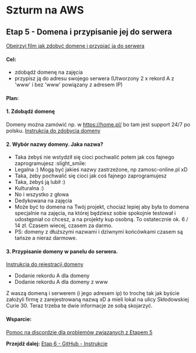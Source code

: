 # Szturm na AWS

## Etap 5 - Domena i przypisanie jej do serwera

[Obejrzyj film jak zdobyć domenę i przypiąć ją do serwera](http://bityl.pl/okM6J)


#### Cel:
- zdobądź domenę na zajęcia
- przypisz ją do adresu swojego serwera (Utworzony 2 x rekord A z 'www' i bez 'www' powiązany z adresem IP)


#### Plan:

#### 1. Zdobądź domenę

Domeny można zamówić np. w https://home.pl/ bo tam jest support 24/7 po polsku. [Instrukcja do zdobycia domeny](http://bityl.pl/KW7vp)

#### 2. Wybór nazwy domeny. Jaka nazwa?
- Taka żebyś nie wstydził się cioci pochwalić potem jak cos fajnego zaprogramujesz :slight_smile:
- Legalna :) Mogą być jakieś nazwy zastrzeżone, np zamosc-online.pl xD
- Taka, żeby pochwalić się cioci jak coś fajnego zaprogramujesz
- Taka, żebyś ją lubił :)
- Kulturalna :)
- No i wszystko z głowa
- Dedykowana na zajęcia
- Może być to domena na Twój projekt, chociaż lepiej aby była to domena specjalnie na zajęcia, na której będziesz  sobie spokojnie testował i udostępniał co chcesz, a na projekty kup osobną. To ostatecznie ok. 6 / 14 zł. Czasem wiecej, czasem za darmo.
- PS: domeny z dłuższymi nazwami i dziwnymi końcówkami czasem są tańsze a nieraz darmowe.

#### 3. Przypisanie domeny w panelu do serwera.
[Instrukcja do rejestracji domeny](http://bityl.pl/C4xbH)
- Dodanie rekordu A dla domeny
- Dodanie rekordu A dla domeny z www


Z waszą domeną i serwerem (i jego adresem ip) to trochę tak jak byście założyli firmę z zarejestrowaną nazwą xD a mieli lokal na ulicy Skłodowskiej Curie 30. Teraz trzeba te dwie informacje ze sobą skojarzyć.

#### Wsparcie:

[Pomoc na discordzie dla problemów związanych z Etapem 5](https://discord.gg/2hybu9EADx)


**Przejdź dalej:** [Etap 6 - GitHub - Instrukcje](http://bityl.pl/wwI8j)
